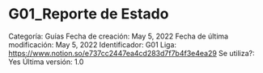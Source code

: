 # G01_Reporte de Estado

Categoría: Guías
Fecha de creación: May 5, 2022
Fecha de última modificación: May 5, 2022
Identificador: G01
Liga: https://www.notion.so/e737cc2447ea4cd283d7f7b4f3e4ea29
Se utiliza?: Yes
Última versión: 1.0